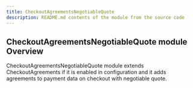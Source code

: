 ```yaml
---
title: CheckoutAgreementsNegotiableQuote
description: README.md contents of the module from the source code
---
```


## CheckoutAgreementsNegotiableQuote module Overview

CheckoutAgreementsNegotiableQuote module extends CheckoutAgreements if it is enabled in configuration and it adds agreements to payment data on checkout with negotiable quote.

